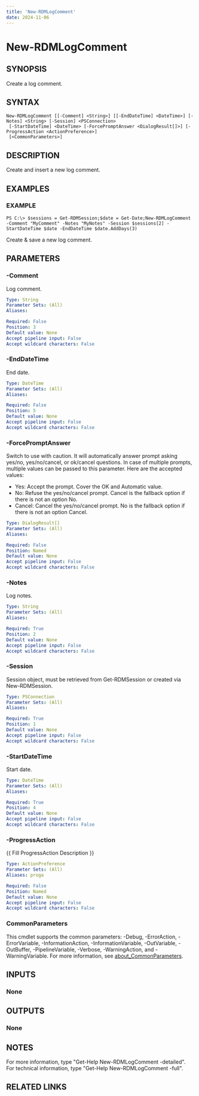 ```yaml
---
title: 'New-RDMLogComment'
date: 2024-11-06
---
```



# New-RDMLogComment

## SYNOPSIS
Create a log comment.

## SYNTAX

```
New-RDMLogComment [[-Comment] <String>] [[-EndDateTime] <DateTime>] [-Notes] <String> [-Session] <PSConnection>
 [-StartDateTime] <DateTime> [-ForcePromptAnswer <DialogResult[]>] [-ProgressAction <ActionPreference>]
 [<CommonParameters>]
```

## DESCRIPTION
Create and insert a new log comment.

## EXAMPLES

### EXAMPLE
```
PS C:\> $sessions = Get-RDMSession;$date = Get-Date;New-RDMLogComment -Comment "MyComment" -Notes "MyNotes" -Session $sessions[2] -StartDateTime $date -EndDateTime $date.AddDays(3)
```

Create & save a new log comment.

## PARAMETERS

### -Comment
Log comment.

```yaml
Type: String
Parameter Sets: (All)
Aliases:

Required: False
Position: 3
Default value: None
Accept pipeline input: False
Accept wildcard characters: False
```

### -EndDateTime
End date.

```yaml
Type: DateTime
Parameter Sets: (All)
Aliases:

Required: False
Position: 5
Default value: None
Accept pipeline input: False
Accept wildcard characters: False
```

### -ForcePromptAnswer
Switch to use with caution.
It will automatically answer prompt asking yes/no, yes/no/cancel, or ok/cancel questions.
In case of multiple prompts, multiple values can be passed to this parameter.
Here are the accepted values:
- Yes: Accept the prompt.
Cover the OK and Automatic value.
- No: Refuse the yes/no/cancel prompt.
Cancel is the fallback option if there is not an option No.
- Cancel: Cancel the yes/no/cancel prompt.
No is the fallback option if there is not an option Cancel.

```yaml
Type: DialogResult[]
Parameter Sets: (All)
Aliases:

Required: False
Position: Named
Default value: None
Accept pipeline input: False
Accept wildcard characters: False
```

### -Notes
Log notes.

```yaml
Type: String
Parameter Sets: (All)
Aliases:

Required: True
Position: 2
Default value: None
Accept pipeline input: False
Accept wildcard characters: False
```

### -Session
Session object, must be retrieved from Get-RDMSession or created via New-RDMSession.

```yaml
Type: PSConnection
Parameter Sets: (All)
Aliases:

Required: True
Position: 1
Default value: None
Accept pipeline input: False
Accept wildcard characters: False
```

### -StartDateTime
Start date.

```yaml
Type: DateTime
Parameter Sets: (All)
Aliases:

Required: True
Position: 4
Default value: None
Accept pipeline input: False
Accept wildcard characters: False
```

### -ProgressAction
{{ Fill ProgressAction Description }}

```yaml
Type: ActionPreference
Parameter Sets: (All)
Aliases: proga

Required: False
Position: Named
Default value: None
Accept pipeline input: False
Accept wildcard characters: False
```

### CommonParameters
This cmdlet supports the common parameters: -Debug, -ErrorAction, -ErrorVariable, -InformationAction, -InformationVariable, -OutVariable, -OutBuffer, -PipelineVariable, -Verbose, -WarningAction, and -WarningVariable. For more information, see [about_CommonParameters](http://go.microsoft.com/fwlink/?LinkID=113216).

## INPUTS

### None
## OUTPUTS

### None
## NOTES
For more information, type "Get-Help New-RDMLogComment -detailed".
For technical information, type "Get-Help New-RDMLogComment -full".

## RELATED LINKS

